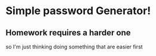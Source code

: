# Simple password Generator!

## Homework requires a harder one
so I'm just thinking doing something that are easier first
